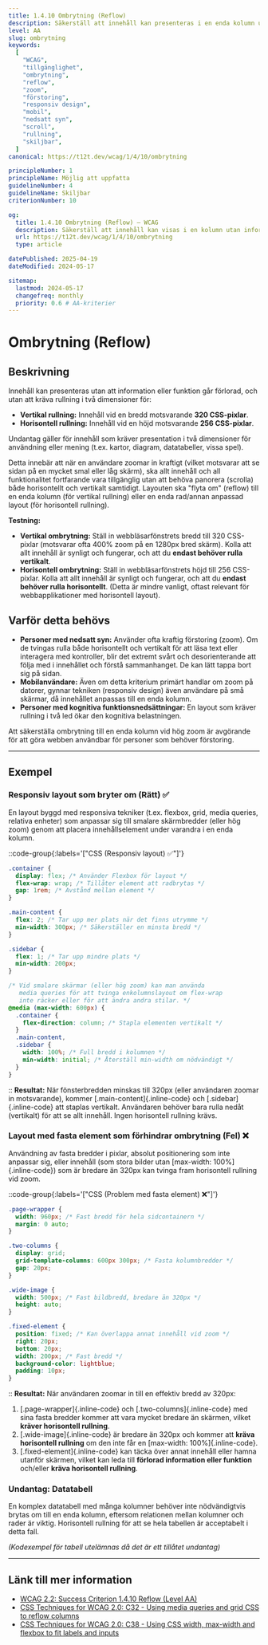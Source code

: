 ```yaml
---
title: 1.4.10 Ombrytning (Reflow)
description: Säkerställ att innehåll kan presenteras i en enda kolumn utan att information eller funktion går förlorad, och utan att kräva rullning i två dimensioner.
level: AA
slug: ombrytning
keywords:
  [
    "WCAG",
    "tillgänglighet",
    "ombrytning",
    "reflow",
    "zoom",
    "förstoring",
    "responsiv design",
    "mobil",
    "nedsatt syn",
    "scroll",
    "rullning",
    "skiljbar",
  ]
canonical: https://t12t.dev/wcag/1/4/10/ombrytning

principleNumber: 1
principleName: Möjlig att uppfatta
guidelineNumber: 4
guidelineName: Skiljbar
criterionNumber: 10

og:
  title: 1.4.10 Ombrytning (Reflow) – WCAG
  description: Säkerställ att innehåll kan visas i en kolumn utan informationsförlust och utan rullning i två dimensioner.
  url: https://t12t.dev/wcag/1/4/10/ombrytning
  type: article

datePublished: 2025-04-19
dateModified: 2024-05-17

sitemap:
  lastmod: 2024-05-17
  changefreq: monthly
  priority: 0.6 # AA-kriterier
---
```


# Ombrytning (Reflow)

## Beskrivning

Innehåll kan presenteras utan att information eller funktion går förlorad, och utan att kräva rullning i två dimensioner för:

- **Vertikal rullning:** Innehåll vid en bredd motsvarande **320 CSS-pixlar**.
- **Horisontell rullning:** Innehåll vid en höjd motsvarande **256 CSS-pixlar**.

Undantag gäller för innehåll som kräver presentation i två dimensioner för användning eller mening (t.ex. kartor, diagram, datatabeller, vissa spel).

Detta innebär att när en användare zoomar in kraftigt (vilket motsvarar att se sidan på en mycket smal eller låg skärm), ska allt innehåll och all funktionalitet fortfarande vara tillgänglig utan att behöva panorera (scrolla) både horisontellt och vertikalt samtidigt. Layouten ska "flyta om" (reflow) till en enda kolumn (för vertikal rullning) eller en enda rad/annan anpassad layout (för horisontell rullning).

**Testning:**

- **Vertikal ombrytning:** Ställ in webbläsarfönstrets bredd till 320 CSS-pixlar (motsvarar ofta 400% zoom på en 1280px bred skärm). Kolla att allt innehåll är synligt och fungerar, och att du **endast behöver rulla vertikalt**.
- **Horisontell ombrytning:** Ställ in webbläsarfönstrets höjd till 256 CSS-pixlar. Kolla att allt innehåll är synligt och fungerar, och att du **endast behöver rulla horisontellt**. (Detta är mindre vanligt, oftast relevant för webbapplikationer med horisontell layout).

## Varför detta behövs

- **Personer med nedsatt syn:** Använder ofta kraftig förstoring (zoom). Om de tvingas rulla både horisontellt och vertikalt för att läsa text eller interagera med kontroller, blir det extremt svårt och desorienterande att följa med i innehållet och förstå sammanhanget. De kan lätt tappa bort sig på sidan.
- **Mobilanvändare:** Även om detta kriterium primärt handlar om zoom på datorer, gynnar tekniken (responsiv design) även användare på små skärmar, då innehållet anpassas till en enda kolumn.
- **Personer med kognitiva funktionsnedsättningar:** En layout som kräver rullning i två led ökar den kognitiva belastningen.

Att säkerställa ombrytning till en enda kolumn vid hög zoom är avgörande för att göra webben användbar för personer som behöver förstoring.

---

## Exempel

### Responsiv layout som bryter om (Rätt) ✅

En layout byggd med responsiva tekniker (t.ex. flexbox, grid, media queries, relativa enheter) som anpassar sig till smalare skärmbredder (eller hög zoom) genom att placera innehållselement under varandra i en enda kolumn.

::code-group{:labels='["CSS (Responsiv layout) ✅"]'}

```css showLineNumbers
.container {
  display: flex; /* Använder Flexbox för layout */
  flex-wrap: wrap; /* Tillåter element att radbrytas */
  gap: 1rem; /* Avstånd mellan element */
}

.main-content {
  flex: 2; /* Tar upp mer plats när det finns utrymme */
  min-width: 300px; /* Säkerställer en minsta bredd */
}

.sidebar {
  flex: 1; /* Tar upp mindre plats */
  min-width: 200px;
}

/* Vid smalare skärmar (eller hög zoom) kan man använda
   media queries för att tvinga enkolumnslayout om flex-wrap
   inte räcker eller för att ändra andra stilar. */
@media (max-width: 600px) {
  .container {
    flex-direction: column; /* Stapla elementen vertikalt */
  }
  .main-content,
  .sidebar {
    width: 100%; /* Full bredd i kolumnen */
    min-width: initial; /* Återställ min-width om nödvändigt */
  }
}
```

::
**Resultat:** När fönsterbredden minskas till 320px (eller användaren zoomar in motsvarande), kommer [.main-content]{.inline-code} och [.sidebar]{.inline-code} att staplas vertikalt. Användaren behöver bara rulla nedåt (vertikalt) för att se allt innehåll. Ingen horisontell rullning krävs.

### Layout med fasta element som förhindrar ombrytning (Fel) ❌

Användning av fasta bredder i pixlar, absolut positionering som inte anpassar sig, eller innehåll (som stora bilder utan [max-width: 100%]{.inline-code}) som är bredare än 320px kan tvinga fram horisontell rullning vid zoom.

::code-group{:labels='["CSS (Problem med fasta element) ❌"]'}

```css showLineNumbers
.page-wrapper {
  width: 960px; /* Fast bredd för hela sidcontainern */
  margin: 0 auto;
}

.two-columns {
  display: grid;
  grid-template-columns: 600px 300px; /* Fasta kolumnbredder */
  gap: 20px;
}

.wide-image {
  width: 500px; /* Fast bildbredd, bredare än 320px */
  height: auto;
}

.fixed-element {
  position: fixed; /* Kan överlappa annat innehåll vid zoom */
  right: 20px;
  bottom: 20px;
  width: 200px; /* Fast bredd */
  background-color: lightblue;
  padding: 10px;
}
```

::
**Resultat:** När användaren zoomar in till en effektiv bredd av 320px:

1.  [.page-wrapper]{.inline-code} och [.two-columns]{.inline-code} med sina fasta bredder kommer att vara mycket bredare än skärmen, vilket **kräver horisontell rullning**.
2.  [.wide-image]{.inline-code} är bredare än 320px och kommer att **kräva horisontell rullning** om den inte får en [max-width: 100%]{.inline-code}.
3.  [.fixed-element]{.inline-code} kan täcka över annat innehåll eller hamna utanför skärmen, vilket kan leda till **förlorad information eller funktion** och/eller **kräva horisontell rullning**.

### Undantag: Datatabell

En komplex datatabell med många kolumner behöver inte nödvändigtvis brytas om till en enda kolumn, eftersom relationen mellan kolumner och rader är viktig. Horisontell rullning för att se hela tabellen är acceptabelt i detta fall.

_(Kodexempel för tabell utelämnas då det är ett tillåtet undantag)_

---

## Länk till mer information

- [WCAG 2.2: Success Criterion 1.4.10 Reflow (Level AA)](https://www.w3.org/WAI/WCAG22/Understanding/reflow.html)
- [CSS Techniques for WCAG 2.0: C32 - Using media queries and grid CSS to reflow columns](https://www.w3.org/WAI/WCAG22/Techniques/css/C32)
- [CSS Techniques for WCAG 2.0: C38 - Using CSS width, max-width and flexbox to fit labels and inputs](https://www.w3.org/WAI/WCAG22/Techniques/css/C38)
